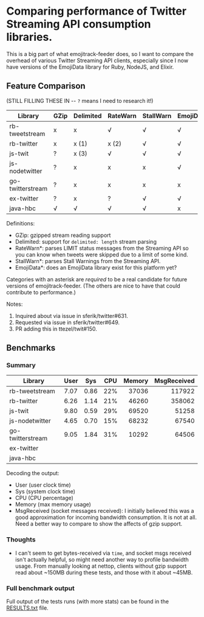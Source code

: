 # Comparing performance of Twitter Streaming API consumption libraries.

This is a big part of what emojitrack-feeder does, so I want to compare the
overhead of various Twitter Streaming API clients, especially since I now have
versions of the EmojiData library for Ruby, NodeJS, and Elixir.

## Feature Comparison
(STILL FILLING THESE IN -- `?` means I need to research it!)

 Library          | GZip | Delimited | RateWarn | StallWarn | EmojiData
 ---------------- | ---- | --------- | -------- | --------- | ---------
 rb-tweetstream   | x    | x         | √        | √         | √
 rb-twitter       | x    | x (1)     | x (2)    | √         | √
 js-twit          | ?    | x (3)     | √        | √         | √
 js-nodetwitter   | ?    | x         | x        | x         | √
 go-twitterstream | ?    | x         | x        | x         | x
 ex-twitter       | ?    | x         | ?        | √         | √
 java-hbc         | √    | √         | √        | √         | x


Definitions:
 - GZip: gzipped stream reading support
 - Delimited: support for `delimited: length` stream parsing
 - RateWarn*: parses LIMIT status messages from the Streaming API so you can
   know when tweets were skipped due to a limit of some kind.
 - StallWarn*: parses Stall Warnings from the Streaming API.
 - EmojiData*: does an EmojiData library exist for this platform yet?

Categories with an asterisk are _required_ to be a real candidate for future
versions of emojitrack-feeder. (The others are nice to have that could
contribute to performance.)

Notes:
 1. Inquired about via issue in sferik/twitter#631.
 2. Requested via issue in sferik/twitter#649.
 3. PR adding this in ttezel/twit#150.

## Benchmarks

### Summary

 Library          | User  | Sys  | CPU | Memory | MsgReceived
 ---------------- | ----- | ---- | --- | -----: | ----------:
 rb-tweetstream   | 7.07  | 0.86 | 22% |  37036 |     117922
 rb-twitter       | 6.26  | 1.14 | 21% |  46260 |     358062
 js-twit          | 9.80  | 0.59 | 29% |  69520 |      51258
 js-nodetwitter   | 4.65  | 0.70 | 15% |  68232 |      67540
 go-twitterstream | 9.05  | 1.84 | 31% |  10292 |      64506
 ex-twitter       |
 java-hbc         |

Decoding the output:
 - User (user clock time)
 - Sys (system clock time)
 - CPU (CPU percentage)
 - Memory (max memory usage)
 - MsgReceived (socket messages received): I initially believed this was a good
   approximation for incoming bandwidth consumption. It is not at all. Need a
   better way to compare to show the affects of gzip support.

### Thoughts
 - I can't seem to get bytes-received via `time`, and socket msgs received isn't
   actually helpful, so might need another way to profile bandwidth usage. From
   manually looking at nettop, clients without gzip support read about ~150MB
   during these tests, and those with it about ~45MB.

### Full benchmark output
Full output of the tests runs (with more stats) can be found in the
[RESULTS.txt](/RESULTS.txt) file.
